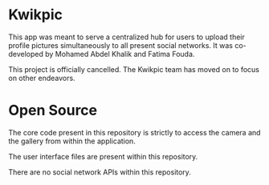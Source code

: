 Kwikpic
=======

This app was meant to serve a centralized hub for users to upload their profile pictures simultaneously to all present social networks. It was co-developed by Mohamed Abdel Khalik and Fatima Fouda.

This project is officially cancelled. The Kwikpic team has moved on to focus on other endeavors.

Open Source
=======

The core code present in this repository is strictly to access the camera and the gallery from within the application.

The user interface files are present within this repository.

There are no social network APIs within this repository.
